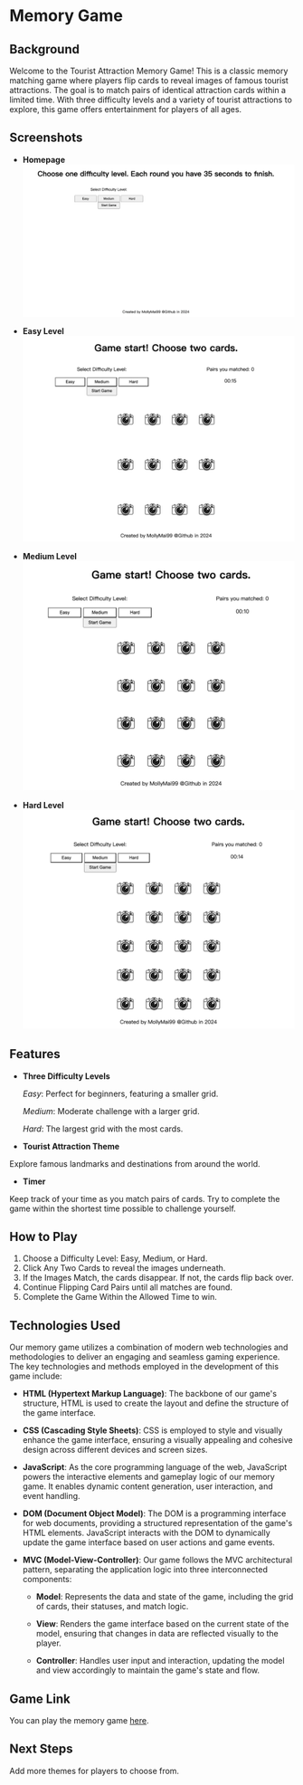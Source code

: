 # Memory Game

## Background

Welcome to the Tourist Attraction Memory Game! This is a classic memory matching game where players flip cards to reveal images of famous tourist attractions. The goal is to match pairs of identical attraction cards within a limited time. With three difficulty levels and a variety of tourist attractions to explore, this game offers entertainment for players of all ages.

## Screenshots

- **Homepage**
  ![Homepage](readme/home.png)

- **Easy Level**
  ![Easy Level](readme/easy.png)

- **Medium Level**
  ![Medium Level](readme/medium.png)

- **Hard Level**
  ![Hard Level](readme/hard.png)

## Features

- **Three Difficulty Levels**

  _Easy_: Perfect for beginners, featuring a smaller grid.

  _Medium_: Moderate challenge with a larger grid.

  _Hard_: The largest grid with the most cards.

- **Tourist Attraction Theme**

Explore famous landmarks and destinations from around the world.

- **Timer**

Keep track of your time as you match pairs of cards. Try to complete the game within the shortest time possible to challenge yourself.

## How to Play

1. Choose a Difficulty Level: Easy, Medium, or Hard.
2. Click Any Two Cards to reveal the images underneath.
3. If the Images Match, the cards disappear. If not, the cards flip back over.
4. Continue Flipping Card Pairs until all matches are found.
5. Complete the Game Within the Allowed Time to win.

## Technologies Used

Our memory game utilizes a combination of modern web technologies and methodologies to deliver an engaging and seamless gaming experience. The key technologies and methods employed in the development of this game include:

- **HTML (Hypertext Markup Language)**: The backbone of our game's structure, HTML is used to create the layout and define the structure of the game interface.

- **CSS (Cascading Style Sheets)**: CSS is employed to style and visually enhance the game interface, ensuring a visually appealing and cohesive design across different devices and screen sizes.

- **JavaScript**: As the core programming language of the web, JavaScript powers the interactive elements and gameplay logic of our memory game. It enables dynamic content generation, user interaction, and event handling.

- **DOM (Document Object Model)**: The DOM is a programming interface for web documents, providing a structured representation of the game's HTML elements. JavaScript interacts with the DOM to dynamically update the game interface based on user actions and game events.

- **MVC (Model-View-Controller)**: Our game follows the MVC architectural pattern, separating the application logic into three interconnected components:

  - **Model**: Represents the data and state of the game, including the grid of cards, their statuses, and match logic.

  - **View**: Renders the game interface based on the current state of the model, ensuring that changes in data are reflected visually to the player.

  - **Controller**: Handles user input and interaction, updating the model and view accordingly to maintain the game's state and flow.

## Game Link

You can play the memory game [here](https://memory-game-gamma-six.vercel.app/).

## Next Steps

Add more themes for players to choose from.
